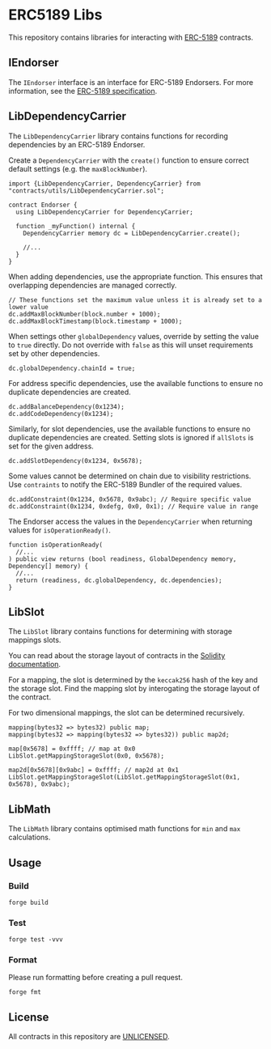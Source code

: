 # ERC5189 Libs

This repository contains libraries for interacting with [ERC-5189](https://eips.ethereum.org/EIPS/eip-5189) contracts.

## IEndorser

The `IEndorser` interface is an interface for ERC-5189 Endorsers.
For more information, see the [ERC-5189 specification](https://eips.ethereum.org/EIPS/eip-5189).

## LibDependencyCarrier

The `LibDependencyCarrier` library contains functions for recording dependencies by an ERC-5189 Endorser.

Create a `DependencyCarrier` with the `create()` function to ensure correct default settings (e.g. the `maxBlockNumber`).

```solidity
import {LibDependencyCarrier, DependencyCarrier} from "contracts/utils/LibDependencyCarrier.sol";

contract Endorser {
  using LibDependencyCarrier for DependencyCarrier;

  function _myFunction() internal {
    DependencyCarrier memory dc = LibDependencyCarrier.create();

    //...
  }
}
```

When adding dependencies, use the appropriate function. This ensures that overlapping dependencies are managed correctly.

```solidity
// These functions set the maximum value unless it is already set to a lower value
dc.addMaxBlockNumber(block.number + 1000);
dc.addMaxBlockTimestamp(block.timestamp + 1000);
```

When settings other `globalDependency` values, override by setting the value to `true` directly. Do not override with `false` as this will unset requirements set by other dependencies.

```solidity
dc.globalDependency.chainId = true;
```

For address specific dependencies, use the available functions to ensure no duplicate dependencies are created.

```solidity
dc.addBalanceDependency(0x1234);
dc.addCodeDependency(0x1234);
```

Similarly, for slot dependencies, use the available functions to ensure no duplicate dependencies are created. Setting slots is ignored if `allSlots` is set for the given address.

```solidity
dc.addSlotDependency(0x1234, 0x5678);
```

Some values cannot be determined on chain due to visibility restrictions. Use `contraints` to notify the ERC-5189 Bundler of the required values.

```solidity
dc.addConstraint(0x1234, 0x5678, 0x9abc); // Require specific value
dc.addConstraint(0x1234, 0xdefg, 0x0, 0x1); // Require value in range
```

The Endorser access the values in the `DependencyCarrier` when returning values for `isOperationReady()`.

```solidity
function isOperationReady(
  //...
) public view returns (bool readiness, GlobalDependency memory, Dependency[] memory) {
  //...
  return (readiness, dc.globalDependency, dc.dependencies);
}
```

## LibSlot

The `LibSlot` library contains functions for determining with storage mappings slots.

You can read about the storage layout of contracts in the [Solidity documentation](https://docs.soliditylang.org/en/latest/internals/layout_in_storage.html).

For a mapping, the slot is determined by the `keccak256` hash of the key and the storage slot. Find the mapping slot by interogating the storage layout of the contract.

For two dimensional mappings, the slot can be determined recursively.

```solidity
mapping(bytes32 => bytes32) public map;
mapping(bytes32 => mapping(bytes32 => bytes32)) public map2d;

map[0x5678] = 0xffff; // map at 0x0
LibSlot.getMappingStorageSlot(0x0, 0x5678);

map2d[0x5678][0x9abc] = 0xffff; // map2d at 0x1
LibSlot.getMappingStorageSlot(LibSlot.getMappingStorageSlot(0x1, 0x5678), 0x9abc);
```

## LibMath

The `LibMath` library contains optimised math functions for `min` and `max` calculations.

## Usage

### Build

```shell
forge build
```

### Test

```shell
forge test -vvv
```

### Format

Please run formatting before creating a pull request.

```shell
forge fmt
```

## License

All contracts in this repository are [UNLICENSED](./LICENSE).
